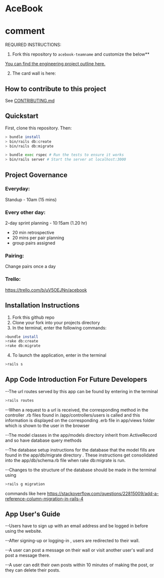 # AceBook

# comment

REQUIRED INSTRUCTIONS:

1. Fork this repository to `acebook-teamname` and customize
   the below\*\*

[You can find the engineering project outline here.](https://github.com/makersacademy/course/tree/master/engineering_projects/rails)

2. The card wall is here: <please update>

## How to contribute to this project

See [CONTRIBUTING.md](CONTRIBUTING.md)

## Quickstart

First, clone this repository. Then:

```bash
> bundle install
> bin/rails db:create
> bin/rails db:migrate

> bundle exec rspec # Run the tests to ensure it works
> bin/rails server # Start the server at localhost:3000
```

## Project Governance

### Everyday:

Standup - 10am (15 mins)

### Every other day:

2-day sprint planning - 10:15am (1.20 hr)

- 20 min retrospective
- 20 mins per pair planning
- group pairs assigned

### Pairing:

Change pairs once a day

### Trello:

https://trello.com/b/uV5OEJNn/acebook

## Installation Instructions

1. Fork this github repo
2. Clone your fork into your projects directory
3. In the terminal, enter the following commands:
```bash
>bundle install
>rake db:create
>rake db:migrate
```
4. To launch the application, enter in the terminal
```bash
>rails s
```

## App Code Introduction For Future Developers

 --The url routes served by this app can be found by entering in the terminal
 ```bash
>rails routes
```
 --When a request to a url is received, the corresponding method in the controller .rb files found in /app/controllers/users
is called and this information is displayed on the corresponding .erb file in app/views folder which is shown to the user in the browser

 --The model classes in the app/models directory inherit from ActiveRecord and so have database query methods
 
 --The database setup instructions for the database that the model fills are found in the app/db/migrate directory . These instructions get consolidated into the app/db/schema.rb file  when rake db:migrate is run.  
 
 --Changes to the structure of the database should be made in the terminal using 
 ```bash
>rails g migration 
```
commands like here https://stackoverflow.com/questions/22815009/add-a-reference-column-migration-in-rails-4

## App User's Guide
 --Users have to sign up with an email address and be logged in before using the website.
 
 --After signing-up or logging-in , users are redirected to their wall.
 
 --A user can post a message on their wall or  visit another user's wall and post a message there.
 
 --A user can edit their own posts within 10 minutes of making the post, or they can delete their posts.
